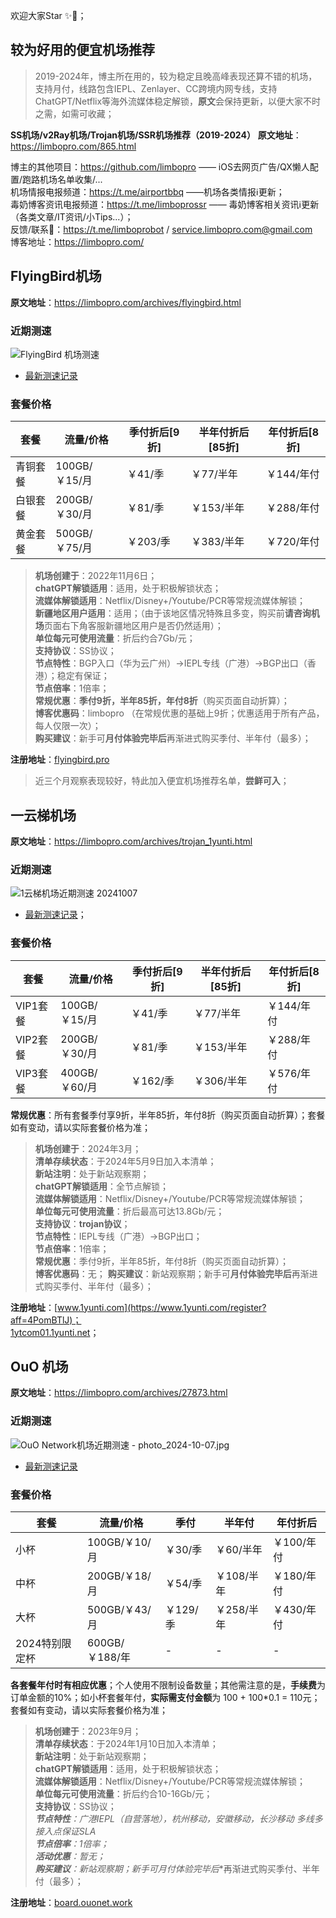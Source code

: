 欢迎大家Star ✨🌟；

## 较为好用的便宜机场推荐

> 2019-2024年，博主所在用的，较为稳定且晚高峰表现还算不错的机场，支持月付，线路包含IEPL、Zenlayer、CC跨境内网专线，支持ChatGPT/Netflix等海外流媒体稳定解锁，**原文**会保持更新，以便大家不时之需，如需可收藏；

**SS机场/v2Ray机场/Trojan机场/SSR机场推荐（2019-2024）**
**原文地址**：https://limbopro.com/865.html

博主的其他项目：https://github.com/limbopro —— iOS去网页广告/QX懒人配置/跑路机场名单收集/...  
机场情报电报频道：https://t.me/airportbbq ——机场各类情报ℹ️更新；  
毒奶博客资讯电报频道：https://t.me/limboprossr —— 毒奶博客相关资讯ℹ️更新（各类文章/IT资讯/小Tips...）；  
反馈/联系🤖：https://t.me/limboprobot / service.limbopro.com@gmail.com  
博客地址：https://limbopro.com/  

## FlyingBird机场

**原文地址**：https://limbopro.com/archives/flyingbird.html

### 近期测速
![FlyingBird 机场测速][20241007]
- [最新测速记录][7]

### 套餐价格

| 套餐  | 流量/价格 | 季付**折后**[9折] | 半年付**折后**[85折] | 年付**折后**[8折] |
| --- | --- | --- | --- | --- |
| 青铜套餐 | 100GB/￥15/月 | ￥41/季 | ￥77/半年 | ￥144/年付 |
| 白银套餐 | 200GB/￥30/月 | ￥81/季 | ￥153/半年 | ￥288/年付 |
| 黄金套餐 | 500GB/￥75/月 | ￥203/季 | ￥383/半年 | ￥720/年付 |

> **机场创建于**：2022年11月6日；  
**chatGPT解锁适用**：适用，处于积极解锁状态；  
**流媒体解锁适用**：Netflix/Disney+/Youtube/PCR等常规流媒体解锁；  
**新疆地区用户适用**：适用；（由于该地区情况特殊且多变，购买前**请咨询机场**页面右下角客服新疆地区用户是否仍然适用）；  
**单位每元可使用流量**：折后约合7Gb/元；  
**支持协议**：SS协议；  
**节点特性**：BGP入口（华为云广州）->IEPL专线（广港）->BGP出口（香港）；稳定有保证；  
**节点倍率**：1倍率；  
**常规优惠**：**季付9折，半年85折，年付8折**（购买页面自动折算）；  
**博客优惠码**：limbopro （在常规优惠的基础上9折；优惠适用于所有产品，每人仅限一次）；  
**购买建议**：新手可**月付体验完毕后**再渐进式购买季付、半年付（最多）；  

**注册地址**：[flyingbird.pro][5]

> 近三个月观察表现较好，特此加入便宜机场推荐名单，**尝鲜可入**；

## 一云梯机场

**原文地址**：https://limbopro.com/archives/trojan_1yunti.html

### 近期测速

![1云梯机场近期测速 20241007](https://limbopro.com/usr/uploads/2024/10/2916128519.png)
- [最新测速记录](https://limbopro.com/archives/trojan_1yunti.html)；

### 套餐价格

| 套餐  | 流量/价格 | 季付**折后**[9折] | 半年付**折后**[85折] | 年付**折后**[8折] |
| --- | --- | --- | --- | --- |
| VIP1套餐 | 100GB/￥15/月 | ￥41/季 | ￥77/半年 | ￥144/年付 |
| VIP2套餐 | 200GB/￥30/月 | ￥81/季 | ￥153/半年 | ￥288/年付 |
| VIP3套餐 | 400GB/￥60/月 | ￥162/季 | ￥306/半年 | ￥576/年付 |

**常规优惠**：所有套餐季付享9折，半年85折，年付8折（购买页面自动折算）；套餐如有变动，请以实际套餐价格为准；

> **机场创建于**：2024年3月；  
**清单存续状态**：于2024年5月9日加入本清单；  
**新站注明**：处于新站观察期；  
**chatGPT解锁适用**：全节点解锁；  
**流媒体解锁适用**：Netflix/Disney+/Youtube/PCR等常规流媒体解锁；  
**单位每元可使用流量**：折后最高可达13.8Gb/元；  
**支持协议**：**trojan协议**；  
**节点特性**：IEPL专线（广港）->BGP出口；  
**节点倍率**：1倍率；  
**常规优惠**：季付9折，半年85折，年付8折（购买页面自动折算）；  
**博客优惠码**：无； 
**购买建议**：新站观察期；新手可**月付体验完毕后**再渐进式购买季付、半年付（最多）；  

**注册地址**：[www.1yunti.com](https://www.1yunti.com/register?aff=4PomBTlJ)；  
[1ytcom01.1yunti.net](https://1ytcom01.1yunti.net/register?aff=4PomBTlJ)；  

## OuO 机场

**原文地址**：https://limbopro.com/archives/27873.html

### 近期测速

![OuO Network机场近期测速 - photo_2024-10-07.jpg][339]
- [最新测速记录][1101]

### 套餐价格

| 套餐  | 流量/价格 | 季付  | 半年付 | 年付**折后** |
| --- | --- | --- | --- | --- |
| 小杯  | 100GB/￥10/月 | ￥30/季 | ￥60/半年 | ￥100/年付 |
| 中杯  | 200GB/￥18/月 | ￥54/季 | ￥108/半年 | ￥180/年付 |
| 大杯  | 500GB/￥43/月 | ￥129/季 | ￥258/半年 | ￥430/年付 |
| 2024特别限定杯 | 600GB/￥188/年 | -   | -   | -   |

**各套餐年付时有相应优惠**；个人使用不限制设备数量；其他需注意的是，**手续费**为订单金额的10%；如小杯套餐年付，**实际需支付金额**为 100 + 100*0.1 = 110元；套餐如有变动，请以实际套餐价格为准；

> **机场创建于**：2023年9月；  
**清单存续状态**：于2024年1月10日加入本清单；  
**新站注明**：处于新站观察期；  
**chatGPT解锁适用**：适用，处于积极解锁状态；  
**流媒体解锁适用**：Netflix/Disney+/Youtube/PCR等常规流媒体解锁；  
**单位每元可使用流量**：折后约合10-16Gb/元；  
**支持协议**：SS协议；  
***节点特性**：广港IEPL（自营落地），杭州移动，安徽移动，长沙移动 多线多接入点保证SLA  
**节点倍率**：1倍率；  
**活动优惠**：暂无；  
**购买建议**：新站观察期；新手可**月付体验完毕后**再渐进式购买季付、半年付（最多）；  
  
**注册地址**：[board.ouonet.work](https://board.ouonet.work/register?aff=nuoRepOB)  

  [111]: https://limbopro.com/usr/uploads/2024/01/1182877008.jpg
  [222]: https://www.pexels.com/photo/white-and-black-mountain-wallpaper-933054/
  [333]: https://limbopro.com/usr/uploads/2024/01/1204297660.jpg
  [444]: https://limbopro.com/usr/uploads/2024/01/2297367754.png

[1]: https://limbopro.com/usr/uploads/2021/06/3408110024.png
[2]: https://limbopro.com/usr/uploads/2022/05/3253779772.png
[3]: https://limbopro.com/usr/uploads/2023/01/321171267.png
[4]: https://limbopro.com/usr/uploads/2022/11/1176485972.png
[5]: https://bit.ly/3K6t9Y9
[6]: https://limbopro.com/usr/uploads/2023/02/3078076463.png
[7]: https://limbopro.com/archives/flyingbird.html#gsc.tab=0
[8]: https://limbopro.com/usr/uploads/2023/06/3648845122.png
[9]: https://limbopro.com/usr/uploads/2023/11/436179506.png
[10]: https://www.bygcloud.com/#/register?code=Cq2gibBR
[11]: https://ss.cn88.net/#/register?code=Cq2gibBR
[12]: https://limbopro.com/usr/uploads/2023/11/2174497708.png
[13]: https://limbopro.com/archives/bygcloud.html
[233]: https://limbopro.com/usr/uploads/2024/05/3230898715.jpeg
[119]: https://limbopro.com/usr/uploads/2024/07/618108339.png
[334]:https://limbopro.com/usr/uploads/2024/07/2669081977.jpg
[20240822]: https://limbopro.com/usr/uploads/2024/08/3901183951.png
[20240809]: https://limbopro.com/usr/uploads/2024/08/4247858671.png
[20241007]: https://limbopro.com/usr/uploads/2024/10/3739463811.png
[339]: https://limbopro.com/usr/uploads/2024/10/3665665277.png
[1101]: https://limbopro.com/archives/27873.html

